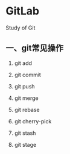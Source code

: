 # GitLab
Study of Git

## 一、git常见操作
1. git add
2. git commit
3. git push

4. git merge
5. git rebase
6. git cherry-pick

7. git stash
8. git stage

